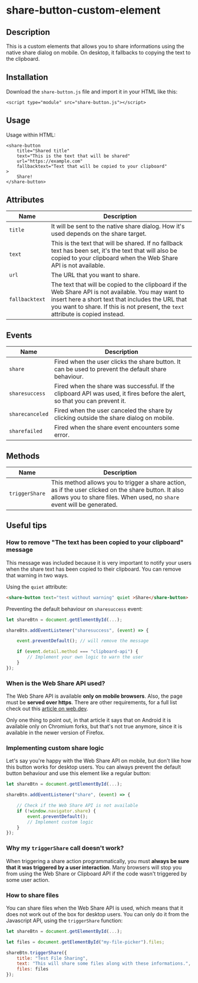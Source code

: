# share-button-custom-element

## Description
This is a custom elements that allows you to share informations using the
native share dialog on mobile. On desktop, it fallbacks to copying the text
to the clipboard.

## Installation
Download the `share-button.js` file and import it in your HTML like this:
```
<script type="module" src="share-button.js"></script>
```

## Usage
Usage within HTML:
```
<share-button
    title="Shared title"
    text="This is the text that will be shared"
    url="https://example.com"
    fallbacktext="Text that will be copied to your clipboard"
>
    Share!
</share-button>
```

## Attributes
| Name           | Description |
| -------------- | ----------- |
| `title`        | It will be sent to the native share dialog. How it's used depends on the share target.
| `text`         | This is the text that will be shared. If no fallback text has been set, it's the text that will also be copied to your clipboard when the Web Share API is not available.
| `url`          | The URL that you want to share.
| `fallbacktext` | The text that will be copied to the clipboard if the Web Share API is not available. You may want to insert here a short text that includes the URL that you want to share. If this is not present, the `text` attribute is copied instead.

## Events

| Name            | Description |
| --------------- | ----------- |
| `share`         | Fired when the user clicks the share button. It can be used to prevent the default share behaviour. |
| `sharesuccess`  | Fired when the share was successful. If the clipboard API was used, it fires before the alert, so that you can prevent it. |
| `sharecanceled` | Fired when the user canceled the share by clicking outside the share dialog on mobile. |
| `sharefailed`   | Fired when the share event encounters some error. |

## Methods

| Name            | Description |
| --------------- | ----------- |
| `triggerShare`  | This method allows you to trigger a share action, as if the user clicked on the share button. It also allows you to share files. When used, no `share` event will be generated. |


## Useful tips

### How to remove "The text has been copied to your clipboard" message

This message was included because it is very important to notify your users when the
share text has been copied to their clipboard. You can remove that warning in two ways.

Using the `quiet` attribute:
```html
<share-button text="test without warning" quiet >Share</share-button>
```

Preventing the default behaviour on `sharesuccess` event:
```js
let shareBtn = document.getElementById(...);

shareBtn.addEventListener("sharesuccess", (event) => {

    event.preventDefault(); // will remove the message

    if (event.detail.method === "clipboard-api") {
        // Implement your own logic to warn the user
    }
});
```

### When is the Web Share API used?

The Web Share API is available **only on mobile browsers**. Also, the page must be
**served over https**. There are other requirements, for a full list check out this
[article on web.dev](https://web.dev/web-share/#capabilities-and-limitations).

Only one thing to point out, in that article it says that on Android it is available
only on Chromium forks, but that's not true anymore, since it is available in the newer
version of Firefox.

### Implementing custom share logic

Let's say you're happy with the Web Share API on mobile, but don't like how this button
works for desktop users. You can always prevent the default button behaviour and use this
element like a regular button:
```js
let shareBtn = document.getElementById(...);

shareBtn.addEventListener("share", (event) => {

    // Check if the Web Share API is not available
    if (!window.navigator.share) {
        event.preventDefault();
        // Implement custom logic
    }
});

```

### Why my `triggerShare` call doesn't work?

When triggering a share action programmatically, you must **always be sure that it was
triggered by a user interaction**. Many browsers will stop you from using the Web Share
or Clipboard API if the code wasn't triggered by some user action.

### How to share files

You can share files when the Web Share API is used, which means that it does not work
out of the box for desktop users. You can only do it from the Javascript API, using the
`triggerShare` function:

```js
let shareBtn = document.getElementById(...);

let files = document.getElementById("my-file-picker").files;

shareBtn.triggerShare({
    title: "Test File Sharing",
    text: "This will share some files along with these informations.",
    files: files
});
```